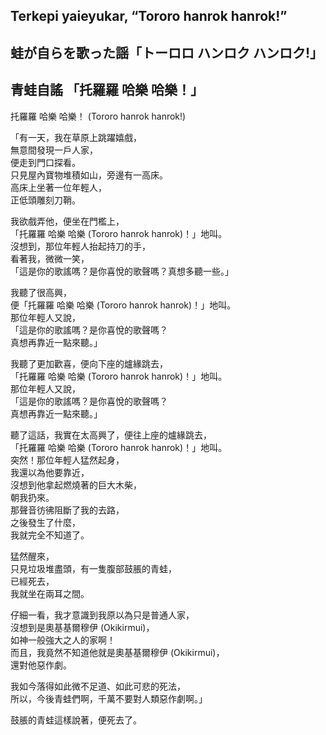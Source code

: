 ## Terkepi yaieyukar, “Tororo hanrok hanrok!”   
## 蛙が自らを歌った謡「トーロロ ハンロク ハンロク!」  
## 青蛙自謠 「托羅羅 哈樂 哈樂！」   
  
托羅羅 哈樂 哈樂！ (Tororo hanrok hanrok!)  
  
「有一天，我在草原上跳躍嬉戲，  
無意間發現一戶人家，  
便走到門口探看。  
只見屋內寶物堆積如山，旁邊有一高床。  
高床上坐著一位年輕人，  
正低頭雕刻刀鞘。  
  
我欲戲弄他，便坐在門檻上，  
「托羅羅 哈樂 哈樂 (Tororo hanrok hanrok)！」地叫。  
沒想到，那位年輕人抬起持刀的手，  
看著我，微微一笑，  
「這是你的歌謠嗎？是你喜悅的歌聲嗎？真想多聽一些。」  
  
我聽了很高興，  
便「托羅羅 哈樂 哈樂 (Tororo hanrok hanrok)！」地叫。  
那位年輕人又說，  
「這是你的歌謠嗎？是你喜悅的歌聲嗎？  
真想再靠近一點來聽。」  
  
我聽了更加歡喜，便向下座的爐緣跳去，  
「托羅羅 哈樂 哈樂 (Tororo hanrok hanrok)！」地叫。  
那位年輕人又說，  
「這是你的歌謠嗎？是你喜悅的歌聲嗎？  
真想再靠近一點來聽。」  
  
聽了這話，我實在太高興了，便往上座的爐緣跳去，  
「托羅羅 哈樂 哈樂 (Tororo hanrok hanrok)！」地叫。  
突然！那位年輕人猛然起身，  
我還以為他要靠近，  
沒想到他拿起燃燒著的巨大木柴，  
朝我扔來。  
那聲音彷彿阻斷了我的去路，  
之後發生了什麼，  
我就完全不知道了。  
  
猛然醒來，  
只見垃圾堆盡頭，有一隻腹部鼓脹的青蛙，  
已經死去，  
我就坐在兩耳之間。  
  
仔細一看，我才意識到我原以為只是普通人家，  
沒想到是奧基基爾穆伊 (Okikirmui)，  
如神一般強大之人的家啊！  
而且，我竟然不知道他就是奧基基爾穆伊 (Okikirmui)，  
還對他惡作劇。  
  
我如今落得如此微不足道、如此可悲的死法，  
所以，今後青蛙們啊，千萬不要對人類惡作劇啊。」  
  
鼓脹的青蛙這樣說著，便死去了。